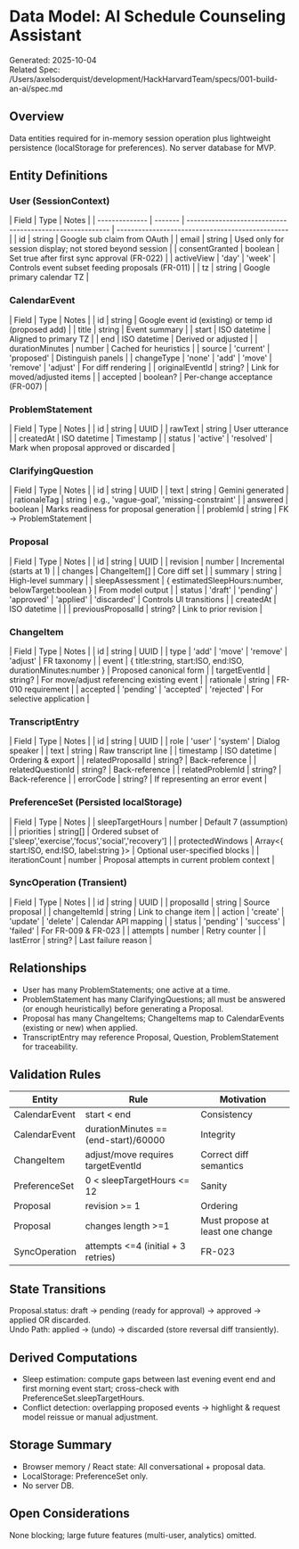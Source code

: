 # Data Model: AI Schedule Counseling Assistant

Generated: 2025-10-04  
Related Spec: /Users/axelsoderquist/development/HackHarvardTeam/specs/001-build-an-ai/spec.md

## Overview

Data entities required for in-memory session operation plus lightweight persistence (localStorage for preferences). No server database for MVP.

## Entity Definitions

### User (SessionContext)

| Field          | Type    | Notes                                                    |
| -------------- | ------- | -------------------------------------------------------- | ------------------------------------------------ |
| id             | string  | Google sub claim from OAuth                              |
| email          | string  | Used only for session display; not stored beyond session |
| consentGranted | boolean | Set true after first sync approval (FR-022)              |
| activeView     | 'day'   | 'week'                                                   | Controls event subset feeding proposals (FR-011) |
| tz             | string  | Google primary calendar TZ                               |

### CalendarEvent

| Field | Type | Notes |
| id | string | Google event id (existing) or temp id (proposed add) |
| title | string | Event summary |
| start | ISO datetime | Aligned to primary TZ |
| end | ISO datetime | Derived or adjusted |
| durationMinutes | number | Cached for heuristics |
| source | 'current' | 'proposed' | Distinguish panels |
| changeType | 'none' | 'add' | 'move' | 'remove' | 'adjust' | For diff rendering |
| originalEventId | string? | Link for moved/adjusted items |
| accepted | boolean? | Per-change acceptance (FR-007) |

### ProblemStatement

| Field | Type | Notes |
| id | string | UUID |
| rawText | string | User utterance |
| createdAt | ISO datetime | Timestamp |
| status | 'active' | 'resolved' | Mark when proposal approved or discarded |

### ClarifyingQuestion

| Field | Type | Notes |
| id | string | UUID |
| text | string | Gemini generated |
| rationaleTag | string | e.g., 'vague-goal', 'missing-constraint' |
| answered | boolean | Marks readiness for proposal generation |
| problemId | string | FK -> ProblemStatement |

### Proposal

| Field | Type | Notes |
| id | string | UUID |
| revision | number | Incremental (starts at 1) |
| changes | ChangeItem[] | Core diff set |
| summary | string | High-level summary |
| sleepAssessment | { estimatedSleepHours:number, belowTarget:boolean } | From model output |
| status | 'draft' | 'pending' | 'approved' | 'applied' | 'discarded' | Controls UI transitions |
| createdAt | ISO datetime | |
| previousProposalId | string? | Link to prior revision |

### ChangeItem

| Field | Type | Notes |
| id | string | UUID |
| type | 'add' | 'move' | 'remove' | 'adjust' | FR taxonomy |
| event | { title:string, start:ISO, end:ISO, durationMinutes:number } | Proposed canonical form |
| targetEventId | string? | For move/adjust referencing existing event |
| rationale | string | FR-010 requirement |
| accepted | 'pending' | 'accepted' | 'rejected' | For selective application |

### TranscriptEntry

| Field | Type | Notes |
| id | string | UUID |
| role | 'user' | 'system' | Dialog speaker |
| text | string | Raw transcript line |
| timestamp | ISO datetime | Ordering & export |
| relatedProposalId | string? | Back-reference |
| relatedQuestionId | string? | Back-reference |
| relatedProblemId | string? | Back-reference |
| errorCode | string? | If representing an error event |

### PreferenceSet (Persisted localStorage)

| Field | Type | Notes |
| sleepTargetHours | number | Default 7 (assumption) |
| priorities | string[] | Ordered subset of ['sleep','exercise','focus','social','recovery'] |
| protectedWindows | Array<{ start:ISO, end:ISO, label:string }> | Optional user-specified blocks |
| iterationCount | number | Proposal attempts in current problem context |

### SyncOperation (Transient)

| Field | Type | Notes |
| id | string | UUID |
| proposalId | string | Source proposal |
| changeItemId | string | Link to change item |
| action | 'create' | 'update' | 'delete' | Calendar API mapping |
| status | 'pending' | 'success' | 'failed' | For FR-009 & FR-023 |
| attempts | number | Retry counter |
| lastError | string? | Last failure reason |

## Relationships

- User has many ProblemStatements; one active at a time.
- ProblemStatement has many ClarifyingQuestions; all must be answered (or enough heuristically) before generating a Proposal.
- Proposal has many ChangeItems; ChangeItems map to CalendarEvents (existing or new) when applied.
- TranscriptEntry may reference Proposal, Question, ProblemStatement for traceability.

## Validation Rules

| Entity        | Rule                                 | Motivation                       |
| ------------- | ------------------------------------ | -------------------------------- |
| CalendarEvent | start < end                          | Consistency                      |
| CalendarEvent | durationMinutes == (end-start)/60000 | Integrity                        |
| ChangeItem    | adjust/move requires targetEventId   | Correct diff semantics           |
| PreferenceSet | 0 < sleepTargetHours <= 12           | Sanity                           |
| Proposal      | revision >= 1                        | Ordering                         |
| Proposal      | changes length >=1                   | Must propose at least one change |
| SyncOperation | attempts <=4 (initial + 3 retries)   | FR-023                           |

## State Transitions

Proposal.status: draft -> pending (ready for approval) -> approved -> applied OR discarded.  
Undo Path: applied -> (undo) -> discarded (store reversal diff transiently).

## Derived Computations

- Sleep estimation: compute gaps between last evening event end and first morning event start; cross-check with PreferenceSet.sleepTargetHours.
- Conflict detection: overlapping proposed events -> highlight & request model reissue or manual adjustment.

## Storage Summary

- Browser memory / React state: All conversational + proposal data.
- LocalStorage: PreferenceSet only.
- No server DB.

## Open Considerations

None blocking; large future features (multi-user, analytics) omitted.
